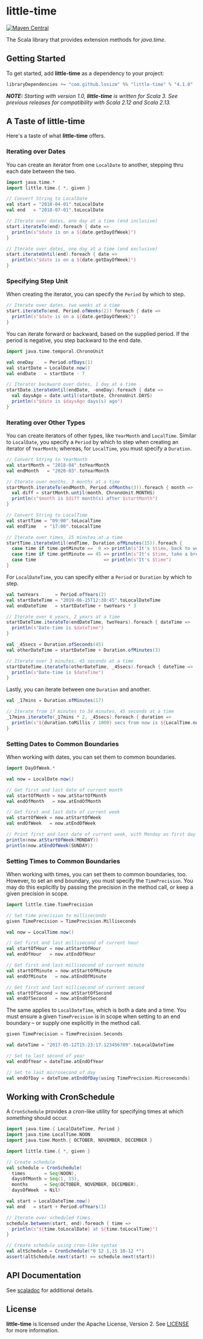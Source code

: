 # little-time

[![Maven Central](https://img.shields.io/maven-central/v/com.github.losizm/little-time_3.svg?label=Maven%20Central)](https://search.maven.org/search?q=g:%22com.github.losizm%22%20AND%20a:%22little-time_3%22)

The Scala library that provides extension methods for _java.time_.

## Getting Started

To get started, add **little-time** as a dependency to your project:

```scala
libraryDependencies += "com.github.losizm" %% "little-time" % "4.1.0"
```

_**NOTE:** Starting with version 1.0, **little-time** is written for Scala 3. See
previous releases for compatibility with Scala 2.12 and Scala 2.13._

## A Taste of little-time

Here's a taste of what **little-time** offers.

### Iterating over Dates

You can create an iterator from one `LocalDate` to another, stepping thru each
date between the two.

```scala
import java.time.*
import little.time.{ *, given }

// Convert String to LocalDate
val start = "2018-04-01".toLocalDate
val end   = "2018-07-01".toLocalDate

// Iterate over dates, one day at a time (end inclusive)
start.iterateTo(end).foreach { date =>
  println(s"$date is on a ${date.getDayOfWeek}")
}

// Iterate over dates, one day at a time (end exclusive)
start.iterateUntil(end).foreach { date =>
  println(s"$date is on a ${date.getDayOfWeek}")
}
```

### Specifying Step Unit

When creating the iterator, you can specify the `Period` by which to step.

```scala
// Iterate over dates, two weeks at a time
start.iterateTo(end, Period.ofWeeks(2)) foreach { date =>
  println(s"$date is on a ${date.getDayOfWeek}")
}
```

You can iterate forward or backward, based on the supplied period. If the period
is negative, you step backward to the end date.

```scala
import java.time.temporal.ChronoUnit

val oneDay    = Period.ofDays(1)
val startDate = LocalDate.now()
val endDate   = startDate - 7

// Iterator backward over dates, 1 day at a time
startDate.iterateUntil(endDate, -oneDay).foreach { date =>
  val daysAgo = date.until(startDate, ChronoUnit.DAYS)
  println(s"$date is $daysAgo days(s) ago")
}
```

### Iterating over Other Types

You can create iterators of other types, like `YearMonth` and `LocalTime`.
Similar to `LocalDate`, you specify a `Period` by which to step when creating an
iterator of `YearMonth`; whereas, for `LocalTime`, you must specify a `Duration`.

```scala
// Convert String to YearMonth
val startMonth = "2018-04".toYearMonth
val endMonth   = "2020-03".toYearMonth

// Iterate over months, 3 months at a time
startMonth.iterateTo(endMonth, Period.ofMonths(3)).foreach { month =>
  val diff = startMonth.until(month, ChronoUnit.MONTHS)
  println(s"$month is $diff month(s) after $startMonth")
}

// Convert String to LocalTime
val startTime = "09:00".toLocalTime
val endTime   = "17:00".toLocalTime

// Iterate over times, 15 minutes at a time
startTime.iterateUntil(endTime, Duration.ofMinutes(15)).foreach {
  case time if time.getMinute ==  0 => println(s"It's $time, back to work")
  case time if time.getMinute == 45 => println(s"It's $time, take a break")
  case time                         => println(s"It's $time")
}
```

For `LocalDateTime`, you can specify either a `Period` or `Duration` by which to step.

```scala
val twoYears      = Period.ofYears(2)
val startDateTime = "2019-06-15T12:30:45".toLocalDateTime
val endDateTime   = startDateTime + twoYears * 3

// Iterate over 6 years, 2 years at a time
startDateTime.iterateTo(endDateTime, twoYears).foreach { dateTime =>
  println(s"Date-time is $dateTime")
}

val _45secs = Duration.ofSeconds(45)
val otherDateTime = startDateTime + Duration.ofMinutes(3)

// Iterate over 3 minutes, 45 seconds at a time
startDateTime.iterateTo(otherDateTime, _45secs).foreach { dateTime =>
  println(s"Date-time is $dateTime")
}
```

Lastly, you can iterate between one `Duration` and another.

```scala
val _17mins = Duration.ofMinutes(17)

// Iterate from 17 minutes to 34 minutes, 45 seconds at a time
_17mins.iterateTo(_17mins * 2, _45secs).foreach { duration =>
  println(s"${duration.toMillis / 1000} secs from now is ${LocalTime.now() + duration}")
}
```

### Setting Dates to Common Boundaries

When working with dates, you can set them to common boundaries.

```scala
import DayOfWeek.*

val now = LocalDate.now()

// Get first and last date of current month
val startOfMonth = now.atStartOfMonth
val endOfMonth   = now.atEndOfMonth

// Get first and last date of current week
val startOfWeek = now.atStartOfWeek
val endOfWeek   = now.atEndOfWeek

// Print first and last date of current week, with Monday as first day of week
println(now.atStartOfWeek(MONDAY))
println(now.atEndOfWeek(SUNDAY))
```

### Setting Times to Common Boundaries

When working with times, you can set them to common boundaries, too. However,
to set an end boundary, you must specify the `TimePrecision`. You may do this
explicitly by passing the precision in the method call, or keep a given
precision in scope.

```scala
import little.time.TimePrecision

// Set time precision to milliseconds
given TimePrecision = TimePrecision.Milliseconds

val now = LocalTime.now()

// Get first and last millisecond of current hour
val startOfHour = now.atStartOfHour
val endOfHour   = now.atEndOfHour

// Get first and last millisecond of current minute
val startOfMinute = now.atStartOfMinute
val endOfMinute   = now.atEndOfMinute

// Get first and last millisecond of current second
val startOfSecond = now.atStartOfSecond
val endOfSecond   = now.atEndOfSecond
```

The same applies to `LocalDateTime`, which is both a date and a time. You must
ensure a given `TimePrecision` is in scope when setting to an end boundary
&ndash; or supply one explicitly in the method call.

```scala
given TimePrecision = TimePrecision.Seconds

val dateTime = "2017-05-12T15:23:17.123456789".toLocalDateTime

// Set to last second of year
val endOfYear = dateTime.atEndOfYear

// Set to last microsecond of day
val endOfDay = dateTime.atEndOfDay(using TimePrecision.Microseconds)
```

## Working with CronSchedule

A `CronSchedule` provides a _cron_-like utility for specifying times at which
_something_ should occur.

```scala
import java.time.{ LocalDateTime, Period }
import java.time.LocalTime.NOON
import java.time.Month.{ OCTOBER, NOVEMBER, DECEMBER }

import little.time.{ *, given }

// Create schedule
val schedule = CronSchedule(
  times       = Seq(NOON),
  daysOfMonth = Seq(1, 15),
  months      = Seq(OCTOBER, NOVEMBER, DECEMBER),
  daysOfWeek  = Nil)

val start = LocalDateTime.now()
val end   = start + Period.ofYears(1)

// Iterate over scheduled times
schedule.between(start, end).foreach { time =>
  println(s"${time.toLocalDate} at ${time.toLocalTime}")
}

// Create schedule using cron-like syntax
val altSchedule = CronSchedule("0 12 1,15 10-12 *")
assert(altSchedule.next(start) == schedule.next(start))
```

## API Documentation

See [scaladoc](https://losizm.github.io/little-time/latest/api/little/time.html)
for additional details.

## License
**little-time** is licensed under the Apache License, Version 2. See [LICENSE](LICENSE)
for more information.
